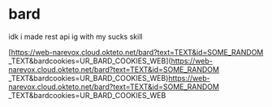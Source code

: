 # bard
idk i made rest api ig with my sucks skill

[https://web-narevox.cloud.okteto.net/bard?text=TEXT&id=SOME_RANDOM _TEXT&bardcookies=UR_BARD_COOKIES_WEB](https://web-narevox.cloud.okteto.net/bard?text=TEXT&id=SOME_RANDOM _TEXT&bardcookies=UR_BARD_COOKIES_WEB)https://web-narevox.cloud.okteto.net/bard?text=TEXT&id=SOME_RANDOM _TEXT&bardcookies=UR_BARD_COOKIES_WEB
